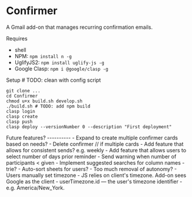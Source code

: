 # Confirmer

A Gmail add-on that manages recurring confirmation emails.

Requires
- shell
- NPM: `npm install n -g`
- UglifyJS2: `npm install uglify-js -g`
- Google Clasp: `npm i @google/clasp -g`

Setup # TODO: clean with config script
```
git clone ...
cd Confirmer
chmod u+x build.sh develop.sh
./build.sh # TODO: add npm build
clasp login
clasp create
clasp push
clasp deploy --versionNumber 0 --description "First deployment"
```

Future features? ----------
     - Expand to create multiple confirmer cards based on needs?
             - Delete confirmer // if multiple cards
     - Add feature that allows for consistent sends? e.g. weekly
     - Add feature that allows users to select number of days prior reminder
     - Send warning when number of participants < given
     - Implement suggested searches for column names - trie?
     - Auto-sort sheets for users? - Too much removal of autonomy?
     - Users manually set timezone
             - JS relies on client's timezone. Add-on sees Google as the
               client
             - userTimezone.id — the user's timezone identifier
                     - e.g. America/New_York.
